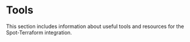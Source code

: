 # Tools

This section includes information about useful tools and resources for the Spot-Terraform integration.

